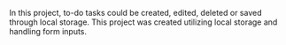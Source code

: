 In this project, to-do tasks could be created, edited, deleted or saved through local storage. This project was created utilizing local storage and handling form inputs. 